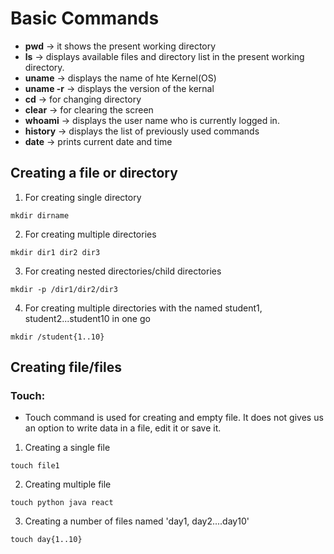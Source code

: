 # Basic Commands

- **pwd** -> it shows the present working directory
- **ls** -> displays available files and directory list in the present working directory.
- **uname** -> displays the name of hte Kernel(OS)
- **uname -r** -> displays the version of the kernal
- **cd** -> for changing directory
- **clear** -> for clearing the screen
- **whoami** -> displays the user name who is currently logged in.
- **history** -> displays the list of previously used commands
- **date** -> prints current date and time 

## Creating a file or directory

1. For creating  single directory
```
mkdir dirname
```
2. For creating  multiple directories
```
mkdir dir1 dir2 dir3
```
3. For creating nested directories/child directories
```
mkdir -p /dir1/dir2/dir3
```
4. For creating multiple directories with the named student1, student2...student10 in one go
```
mkdir /student{1..10}
```
## Creating file/files

### Touch:
- Touch command is used for creating and empty file. It does not gives us an option to write data in a file, edit it or save it.

1. Creating a single file
```
touch file1
```
2. Creating multiple file
```			
touch python java react
```
3. Creating a number of files named 'day1, day2....day10'
```
touch day{1..10}
``` 
